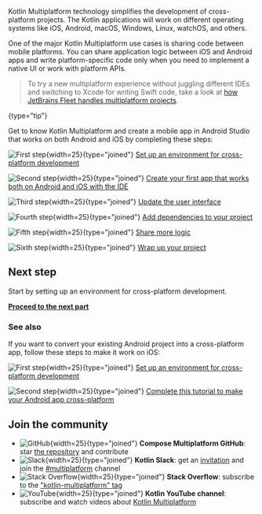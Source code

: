 [//]: # (title: Create a Kotlin Multiplatform app — tutorial)
[//]: # (description: Simplify cross-platform app development with Kotlin Multiplatform. Create a single codebase
for the business logic of your iOS and Android apps.)

Kotlin Multiplatform technology simplifies the development of cross-platform projects.
The Kotlin applications will work on different operating systems like iOS, Android, macOS, Windows, Linux, watchOS, and others.

One of the major Kotlin Multiplatform use cases is sharing code between mobile platforms.
You can share application logic between iOS and Android apps and write platform-specific code only when you need to implement a native UI or work with platform APIs.

> To try a new multiplatform experience without juggling different IDEs and switching to
> Xcode for writing Swift code, take a look at [how JetBrains Fleet handles multiplatform projects](fleet.md).
>
{type="tip"}

Get to know Kotlin Multiplatform and create a mobile app in Android Studio that works on both Android and iOS
by completing these steps:

![First step](icon-1.svg){width=25}{type="joined"} [Set up an environment for cross-platform development](multiplatform-setup.md)

![Second step](icon-2.svg){width=25}{type="joined"} [Create your first app that works both on Android and iOS with the IDE](multiplatform-create-first-app.md)

![Third step](icon-3.svg){width=25}{type="joined"} [Update the user interface](multiplatform-update-ui.md)

![Fourth step](icon-4.svg){width=25}{type="joined"} [Add dependencies to your project](multiplatform-dependencies.md)

![Fifth step](icon-5.svg){width=25}{type="joined"} [Share more logic](multiplatform-upgrade-app.md)

![Sixth step](icon-6.svg){width=25}{type="joined"} [Wrap up your project](multiplatform-wrap-up.md)

## Next step

Start by setting up an environment for cross-platform development.

**[Proceed to the next part](multiplatform-setup.md)**

### See also

If you want to convert your existing Android project into a cross-platform app, follow these steps to make it work on iOS:

![First step](icon-1.svg){width=25}{type="joined"} [Set up an environment for cross-platform development](multiplatform-setup.md)

![Second step](icon-2.svg){width=25}{type="joined"} [Complete this tutorial to make your Android app cross-platform](multiplatform-integrate-in-existing-app.md)

## Join the community

* ![GitHub](git-hub.svg){width=25}{type="joined"} **Compose Multiplatform GitHub**: star [the repository](https://github.com/JetBrains/compose-multiplatform) and contribute
* ![Slack](slack.svg){width=25}{type="joined"} **Kotlin Slack**: get an [invitation](https://surveys.jetbrains.com/s3/kotlin-slack-sign-up) and join the [#multiplatform](https://kotlinlang.slack.com/archives/C3PQML5NU) channel
* ![Stack Overflow](stackoverflow.svg){width=25}{type="joined"} **Stack Overflow**: subscribe to the ["kotlin-multiplatform" tag](https://stackoverflow.com/questions/tagged/kotlin-multiplatform)
* ![YouTube](youtube.svg){width=25}{type="joined"} **Kotlin YouTube channel**: subscribe and watch videos about [Kotlin Multiplatform](https://www.youtube.com/playlist?list=PLlFc5cFwUnmy_oVc9YQzjasSNoAk4hk_C)